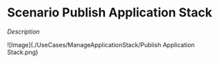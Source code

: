 # Scenario Publish Application Stack

_Description_

![Image](./UseCases/ManageApplicationStack/Publish Application Stack.png)


